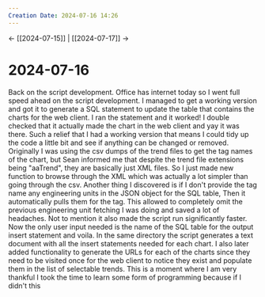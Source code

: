 ```yaml
---
Creation Date: 2024-07-16 14:26
---
```


<- [[2024-07-15]] | [[2024-07-17]]  ->

# 2024-07-16
Back on the script development. Office has internet today so I went full speed ahead on the script development. I managed to get a working version and got it to generate a SQL statement to update the table that contains the charts for the web client. I ran the statement and it worked! I double checked that it actually made the chart in the web client and yay it was there. Such a relief that I had a working version that means I could tidy up the code a little bit and see if anything can be changed or removed. Originally I was using the csv dumps of the trend files to get the tag names of the chart, but Sean informed me that despite the trend file extensions being "aaTrend", they are basically just XML files. So I just made new function to browse through the XML which was actually a lot simpler than going through the csv. Another thing I discovered is if I don't provide the tag name any engineering units in the JSON object for the SQL table, Then it automatically pulls them for the tag. This allowed to completely omit the previous engineering unit fetching I was doing and saved a lot of headaches. Not to mention it also made the script run significantly faster. Now the only user input needed is the name of the SQL table for the output insert statement and voila. In the same directory the script generates a text document with all the insert statements needed for each chart. I also later added functionality to generate the URLs for each of the charts since they need to be visited once for the web client to notice they exist and populate them in the list of selectable trends. This is a moment where I am very thankful I took the time to learn some form of programming because if I didn't this